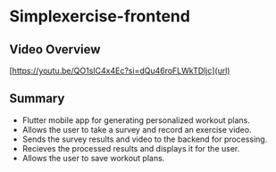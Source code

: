 # Simplexercise-frontend
## Video Overview
[https://youtu.be/QO1sIC4x4Ec?si=dQu46roFLWkTDljc](url)
## Summary
- Flutter mobile app for generating personalized workout plans.
- Allows the user to take a survey and record an exercise video.
- Sends the survey results and video to the backend for processing.
- Recieves the processed results and displays it for the user.
- Allows the user to save workout plans.
